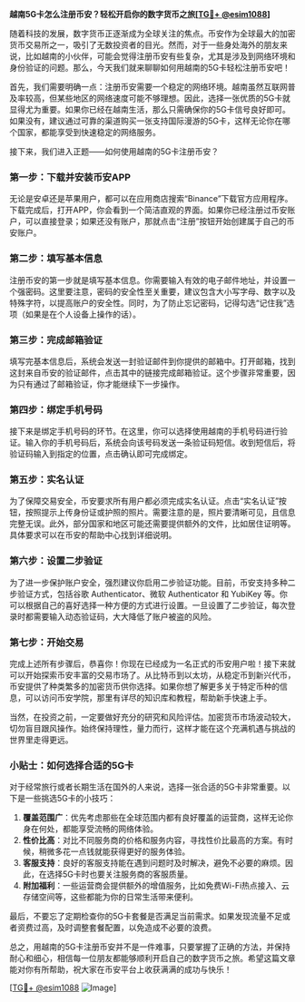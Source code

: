 **越南5G卡怎么注册币安？轻松开启你的数字货币之旅[[TG💪+ @esim1088](https://t.me/s/esim1088)]**

随着科技的发展，数字货币正逐渐成为全球关注的焦点。币安作为全球最大的加密货币交易所之一，吸引了无数投资者的目光。然而，对于一些身处海外的朋友来说，比如越南的小伙伴，可能会觉得注册币安有些复杂，尤其是涉及到网络环境和身份验证的问题。那么，今天我们就来聊聊如何用越南的5G卡轻松注册币安吧！

首先，我们需要明确一点：注册币安需要一个稳定的网络环境。越南虽然互联网普及率较高，但某些地区的网络速度可能不够理想。因此，选择一张优质的5G卡就显得尤为重要。如果你已经在越南生活，那么只需确保你的5G卡信号良好即可。如果没有，建议通过可靠的渠道购买一张支持国际漫游的5G卡，这样无论你在哪个国家，都能享受到快速稳定的网络服务。

接下来，我们进入正题——如何使用越南的5G卡注册币安？

### **第一步：下载并安装币安APP**
无论是安卓还是苹果用户，都可以在应用商店搜索“Binance”下载官方应用程序。下载完成后，打开APP，你会看到一个简洁直观的界面。如果你已经注册过币安账户，可以直接登录；如果还没有账户，那就点击“注册”按钮开始创建属于自己的币安账户。

### **第二步：填写基本信息**
注册币安的第一步就是填写基本信息。你需要输入有效的电子邮件地址，并设置一个强密码。这里要注意，密码的安全性至关重要，建议包含大小写字母、数字以及特殊字符，以提高账户的安全性。同时，为了防止忘记密码，记得勾选“记住我”选项（如果是在个人设备上操作的话）。

### **第三步：完成邮箱验证**
填写完基本信息后，系统会发送一封验证邮件到你提供的邮箱中。打开邮箱，找到这封来自币安的验证邮件，点击其中的链接完成邮箱验证。这个步骤非常重要，因为只有通过了邮箱验证，你才能继续下一步操作。

### **第四步：绑定手机号码**
接下来是绑定手机号码的环节。在这里，你可以选择使用越南的手机号码进行验证。输入你的手机号码后，系统会向该号码发送一条验证码短信。收到短信后，将验证码输入到指定的位置，点击确认即可完成绑定。

### **第五步：实名认证**
为了保障交易安全，币安要求所有用户都必须完成实名认证。点击“实名认证”按钮，按照提示上传身份证或护照的照片。需要注意的是，照片要清晰可见，且信息完整无误。此外，部分国家和地区可能还需要提供额外的文件，比如居住证明等。具体要求可以在币安的帮助中心找到详细说明。

### **第六步：设置二步验证**
为了进一步保护账户安全，强烈建议你启用二步验证功能。目前，币安支持多种二步验证方式，包括谷歌 Authenticator、微软 Authenticator 和 YubiKey 等。你可以根据自己的喜好选择一种方便的方式进行设置。一旦设置了二步验证，每次登录时都需要输入动态验证码，大大降低了账户被盗的风险。

### **第七步：开始交易**
完成上述所有步骤后，恭喜你！你现在已经成为一名正式的币安用户啦！接下来就可以开始探索币安丰富的交易市场了。从比特币到以太坊，从稳定币到新兴代币，币安提供了种类繁多的加密货币供你选择。如果你想了解更多关于特定币种的信息，可以访问币安学院，那里有详尽的知识库和教程，帮助新手快速上手。

当然，在投资之前，一定要做好充分的研究和风险评估。加密货币市场波动较大，切勿盲目跟风操作。始终保持理性，量力而行，这样才能在这个充满机遇与挑战的世界里走得更远。

### **小贴士：如何选择合适的5G卡**
对于经常旅行或者长期生活在国外的人来说，选择一张合适的5G卡非常重要。以下是一些挑选5G卡的小技巧：

1. **覆盖范围广**：优先考虑那些在全球范围内都有良好覆盖的运营商，这样无论你身在何处，都能享受流畅的网络体验。
2. **性价比高**：对比不同服务商的价格和服务内容，寻找性价比最高的方案。有时候，稍微多花一点钱就能获得更好的服务体验。
3. **客服支持**：良好的客服支持能在遇到问题时及时解决，避免不必要的麻烦。因此，在选择5G卡时也要关注服务商的客服质量。
4. **附加福利**：一些运营商会提供额外的增值服务，比如免费Wi-Fi热点接入、云存储空间等，这些都能为你的日常生活带来便利。

最后，不要忘了定期检查你的5G卡套餐是否满足当前需求。如果发现流量不足或者资费过高，及时调整套餐配置，以免造成不必要的浪费。

总之，用越南的5G卡注册币安并不是一件难事，只要掌握了正确的方法，并保持耐心和细心，相信每一位朋友都能够顺利开启自己的数字货币之旅。希望这篇文章能对你有所帮助，祝大家在币安平台上收获满满的成功与快乐！

[[TG💪+ @esim1088](https://t.me/s/esim1088) ![Image](https://i.postimg.cc/4NQfJmqS/Snipaste-2025-05-13-00-14-12.png)]